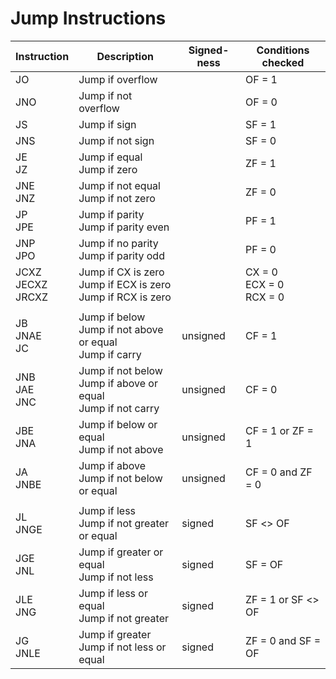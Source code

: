 # Jump Instructions

| Instruction            | Description                                                      | Signed-ness | Conditions checked           |
| ---------------------- | ---------------------------------------------------------------- | ----------- | ---------------------------- |
| JO                     | Jump if overflow                                                 |             | OF = 1                       |
| JNO                    | Jump if not overflow                                             |             | OF = 0                       |
| JS                     | Jump if sign                                                     |             | SF = 1                       |
| JNS                    | Jump if not sign                                                 |             | SF = 0                       |
| JE<br>JZ               | Jump if equal<br>Jump if zero                                    |             | ZF = 1                       |
| JNE<br>JNZ             | Jump if not equal<br>Jump if not zero                            |             | ZF = 0                       |
| JP<br>JPE              | Jump if parity<br>Jump if parity even                            |             | PF = 1                       |
| JNP<br>JPO             | Jump if no parity<br>Jump if parity odd                          |             | PF = 0                       |
| JCXZ<br>JECXZ<br>JRCXZ | Jump if CX is zero<br>Jump if ECX is zero<br>Jump if RCX is zero |             | CX = 0<br>ECX = 0<br>RCX = 0 |
|                        |                                                                  |             |                              |
| JB<br>JNAE<br>JC       | Jump if below<br>Jump if not above or equal<br>Jump if carry     | unsigned    | CF = 1                       |
| JNB<br>JAE<br>JNC      | Jump if not below<br>Jump if above or equal<br>Jump if not carry | unsigned    | CF = 0                       |
| JBE<br>JNA             | Jump if below or equal<br>Jump if not above                      | unsigned    | CF = 1 or ZF = 1             |
| JA<br>JNBE             | Jump if above<br>Jump if not below or equal                      | unsigned    | CF = 0 and ZF = 0            |
|                        |                                                                  |             |                              |
| JL<br>JNGE             | Jump if less<br>Jump if not greater or equal                     | signed      | SF <> OF                     |
| JGE<br>JNL             | Jump if greater or equal<br>Jump if not less                     | signed      | SF = OF                      |
| JLE<br>JNG             | Jump if less or equal<br>Jump if not greater                     | signed      | ZF = 1 or SF <> OF           |
| JG<br>JNLE             | Jump if greater<br>Jump if not less or equal                     | signed      | ZF = 0 and SF = OF           |
